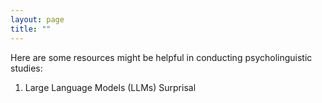 ```yaml
---
layout: page
title: ""
---
```


Here are some resources might be helpful in conducting psycholinguistic studies:

1. Large Language Models (LLMs) Surprisal 
